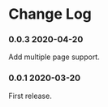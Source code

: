 # Change Log

### 0.0.3 2020-04-20

Add multiple page support.

### 0.0.1 2020-03-20

First release.
